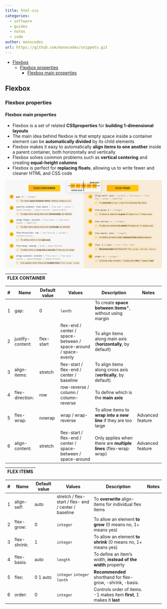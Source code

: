 ```yaml
---
title: html-css
categories:
  - software
  - guides
  - notes
  - code
author: monocodes
url: https://github.com/monocodes/snippets.git
---
```


- [Flexbox](#flexbox)
  - [Flexbox properties](#flexbox-properties)
    - [Flexbox main properties](#flexbox-main-properties)

## Flexbox

### Flexbox properties

#### Flexbox main properties

- Flexbox is a set of related **CSSproperties** for **building 1-dimensional layouts**
- The main idea behind flexbox is that empty space inside a container element can be **automatically divided** by its child elements
- Flexbox makes it easy to automatically **align items to one another** inside a parent container, both horizontally and vertically
- Flexbox solves common problems such as **vertical centering** and creating **equal-height columns**
- Flexbox is perfect for **replacing floats**, allowing us to write fewer and cleaner HTML and CSS code

![flexbox](./html-css.assets/SCR-20230920-pvsz.png)

| FLEX CONTAINER |
| :------------: |

| #    | Name             | Default value | Values                                                       | Description                                                  | Notes            |
| ---- | ---------------- | ------------- | ------------------------------------------------------------ | ------------------------------------------------------------ | ---------------- |
| 1    | gap:             | 0             | `lenth`                                                      | To create **space between items***, without using margin     |                  |
| 2    | justify-content: | flex-start    | flex-end / center / space-between / space-around / space-evenly | To align items along main axis (**horizontally**, by default) |                  |
| 3    | align-items:     | stretch       | flex-start / flex-end / center / baseline                    | To align items along cross axis (**vertically**, by default) |                  |
| 4    | flex-direction:  | row           | row-reverse / column / column-reverse                        | To define which is the **main axis**                         |                  |
| 5    | flex-wrap:       | nowrap        | wrap / wrap-reverse                                          | To allow items to **wrap into a new line** if they are too large | Advanced feature |
| 6    | align-content:   | stretch       | flex-start / flex-end / center / space-between / space-around | Only applies when there are **multiple lines** (flex-wrap: wrap) | Advanced feature |

| FLEX ITEMS |
| :--------: |

| #    | Name         | Default value | Values                                               | Description                                                  | Notes |
| ---- | ------------ | ------------- | ---------------------------------------------------- | ------------------------------------------------------------ | ----- |
| 1    | align-self:  | auto          | stretch / flex-start / flex- end / center / baseline | To **overwrite** align-items for individual flex items       |       |
| 2    | flex-grow:   | 0             | `integer`                                            | To allow an element **to grow** (0 means no, 1+ means yes)   |       |
| 3    | flex-shrink: | 1             | `integer`                                            | To allow an element **to shrink** (0 means no, 1+ means yes) |       |
| 4    | flex-basis:  | auto          | `length`                                             | To define an item’s width, **instead of the width** property |       |
| 5    | flex:        | 0 1 auto      | `integer` `integer` `lenth`                          | **Recommended** shorthand for flex-grow, -shrink, -basis.    |       |
| 6    | order:       | 0             | `integer`                                            | Controls order of items. -1 makes item **first**, 1 makes it **last** |       |
